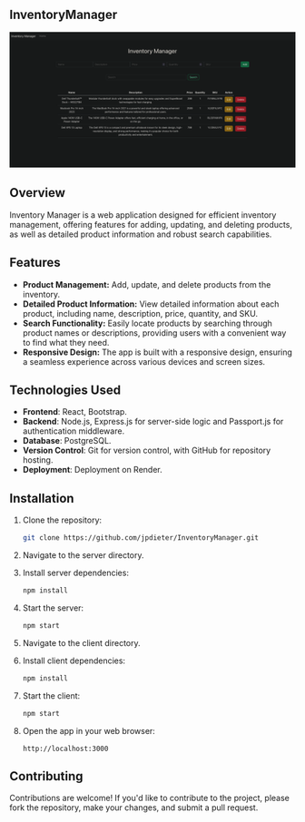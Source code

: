 ## InventoryManager

![InventoryManager Image](client/public/InventoryManager.png)

## Overview

Inventory Manager is a web application designed for efficient inventory management, offering features for adding, updating, and deleting products, as well as detailed product information and robust search capabilities.

## Features

- **Product Management:** Add, update, and delete products from the inventory.
- **Detailed Product Information:** View detailed information about each product, including name, description, price, quantity, and SKU.
- **Search Functionality:** Easily locate products by searching through product names or descriptions, providing users with a convenient way to find what they need.
- **Responsive Design:** The app is built with a responsive design, ensuring a seamless experience across various devices and screen sizes.

## Technologies Used

- **Frontend**: React, Bootstrap.
- **Backend**: Node.js, Express.js for server-side logic and Passport.js for authentication middleware.
- **Database**: PostgreSQL.
- **Version Control**: Git for version control, with GitHub for repository hosting.
- **Deployment**: Deployment on Render.

## Installation

1. Clone the repository:

   ```bash
   git clone https://github.com/jpdieter/InventoryManager.git
   ```

2. Navigate to the server directory.

3. Install server dependencies:

   ```bash
   npm install

4. Start the server:

   ```bash
   npm start   
   ```

5. Navigate to the client directory.

6. Install client dependencies:

   ```bash
   npm install

7. Start the client:

   ```bash
   npm start   
   ```   

8. Open the app in your web browser:

   ```
   http://localhost:3000
   ```

## Contributing

Contributions are welcome! If you'd like to contribute to the project, please fork the repository, make your changes, and submit a pull request.

